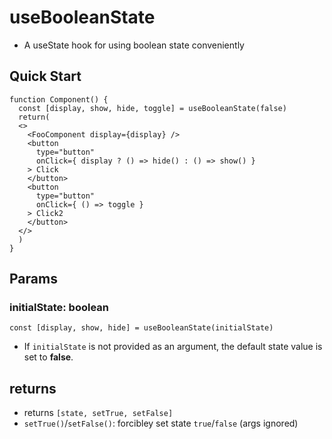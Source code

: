 # useBooleanState

- A useState hook for using boolean state conveniently

## Quick Start

```
function Component() {
  const [display, show, hide, toggle] = useBooleanState(false)
  return(
  <>
    <FooComponent display={display} />
    <button
      type="button"
      onClick={ display ? () => hide() : () => show() }
    > Click
    </button>
    <button
      type="button"
      onClick={ () => toggle }
    > Click2
    </button>
  </>
  )
}
```

## Params

### initialState: boolean

`const [display, show, hide] = useBooleanState(initialState)`

- If `initialState` is not provided as an argument, the default state value is set to **false**.

## returns

- returns `[state, setTrue, setFalse]`
- `setTrue()`/`setFalse()`: forcibley set state `true`/`false` (args ignored)
